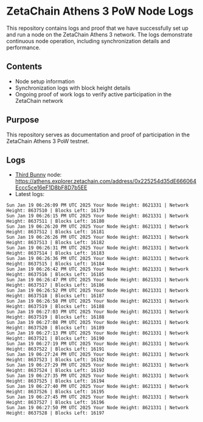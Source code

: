 # ZetaChain Athens 3 PoW Node Logs
This repository contains logs and proof that we have successfully set up and run a node on the ZetaChain Athens 3 network. The logs demonstrate continuous node operation, including synchronization details and performance.

## Contents
- Node setup information
- Synchronization logs with block height details
- Ongoing proof of work logs to verify active participation in the ZetaChain network

## Purpose
This repository serves as documentation and proof of participation in the ZetaChain Athens 3 PoW testnet.

## Logs

- [Third Bunny](https://thirdbunny.xyz/) node: https://athens.explorer.zetachain.com/address/0x225254d35dE666064Eccc5ce16eF1D8bF8D7b5EE
- Latest logs:
```
Sun Jan 19 06:26:09 PM UTC 2025 Your Node Height: 8621331 | Network Height: 8637510 | Blocks Left: 16179
Sun Jan 19 06:26:15 PM UTC 2025 Your Node Height: 8621331 | Network Height: 8637511 | Blocks Left: 16180
Sun Jan 19 06:26:20 PM UTC 2025 Your Node Height: 8621331 | Network Height: 8637512 | Blocks Left: 16181
Sun Jan 19 06:26:26 PM UTC 2025 Your Node Height: 8621331 | Network Height: 8637513 | Blocks Left: 16182
Sun Jan 19 06:26:31 PM UTC 2025 Your Node Height: 8621331 | Network Height: 8637514 | Blocks Left: 16183
Sun Jan 19 06:26:36 PM UTC 2025 Your Node Height: 8621331 | Network Height: 8637515 | Blocks Left: 16184
Sun Jan 19 06:26:42 PM UTC 2025 Your Node Height: 8621331 | Network Height: 8637516 | Blocks Left: 16185
Sun Jan 19 06:26:47 PM UTC 2025 Your Node Height: 8621331 | Network Height: 8637517 | Blocks Left: 16186
Sun Jan 19 06:26:52 PM UTC 2025 Your Node Height: 8621331 | Network Height: 8637518 | Blocks Left: 16187
Sun Jan 19 06:26:58 PM UTC 2025 Your Node Height: 8621331 | Network Height: 8637519 | Blocks Left: 16188
Sun Jan 19 06:27:03 PM UTC 2025 Your Node Height: 8621331 | Network Height: 8637519 | Blocks Left: 16188
Sun Jan 19 06:27:08 PM UTC 2025 Your Node Height: 8621331 | Network Height: 8637520 | Blocks Left: 16189
Sun Jan 19 06:27:13 PM UTC 2025 Your Node Height: 8621331 | Network Height: 8637521 | Blocks Left: 16190
Sun Jan 19 06:27:19 PM UTC 2025 Your Node Height: 8621331 | Network Height: 8637522 | Blocks Left: 16191
Sun Jan 19 06:27:24 PM UTC 2025 Your Node Height: 8621331 | Network Height: 8637523 | Blocks Left: 16192
Sun Jan 19 06:27:29 PM UTC 2025 Your Node Height: 8621331 | Network Height: 8637524 | Blocks Left: 16193
Sun Jan 19 06:27:35 PM UTC 2025 Your Node Height: 8621331 | Network Height: 8637525 | Blocks Left: 16194
Sun Jan 19 06:27:40 PM UTC 2025 Your Node Height: 8621331 | Network Height: 8637526 | Blocks Left: 16195
Sun Jan 19 06:27:45 PM UTC 2025 Your Node Height: 8621331 | Network Height: 8637527 | Blocks Left: 16196
Sun Jan 19 06:27:50 PM UTC 2025 Your Node Height: 8621331 | Network Height: 8637528 | Blocks Left: 16197
```
